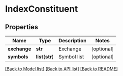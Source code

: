 # IndexConstituent

## Properties
Name | Type | Description | Notes
------------ | ------------- | ------------- | -------------
**exchange** | **str** | Exchange | [optional] 
**symbols** | **list[str]** | Symbol list | [optional] 

[[Back to Model list]](../README.md#documentation-for-models) [[Back to API list]](../README.md#documentation-for-api-endpoints) [[Back to README]](../README.md)


